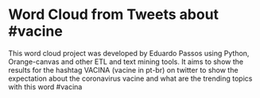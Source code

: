 # Word Cloud from Tweets about #vacine
This word cloud project was developed by Eduardo Passos using Python, Orange-canvas and other ETL and text mining tools. It aims to show the results for the hashtag VACINA (vacine in pt-br) on twitter to show the expectation about the coronavirus vacine and what are the trending topics with this word #vacina
